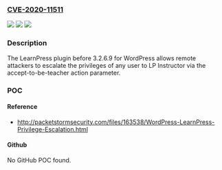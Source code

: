 ### [CVE-2020-11511](https://cve.mitre.org/cgi-bin/cvename.cgi?name=CVE-2020-11511)
![](https://img.shields.io/static/v1?label=Product&message=n%2Fa&color=blue)
![](https://img.shields.io/static/v1?label=Version&message=n%2Fa&color=blue)
![](https://img.shields.io/static/v1?label=Vulnerability&message=n%2Fa&color=brighgreen)

### Description

The LearnPress plugin before 3.2.6.9 for WordPress allows remote attackers to escalate the privileges of any user to LP Instructor via the accept-to-be-teacher action parameter.

### POC

#### Reference
- http://packetstormsecurity.com/files/163538/WordPress-LearnPress-Privilege-Escalation.html

#### Github
No GitHub POC found.

